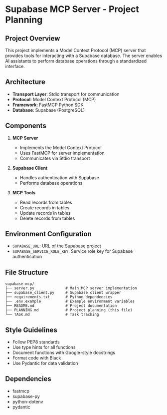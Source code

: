# Supabase MCP Server - Project Planning

## Project Overview
This project implements a Model Context Protocol (MCP) server that provides tools for interacting with a Supabase database. The server enables AI assistants to perform database operations through a standardized interface.

## Architecture
- **Transport Layer**: Stdio transport for communication
- **Protocol**: Model Context Protocol (MCP)
- **Framework**: FastMCP Python SDK
- **Database**: Supabase (PostgreSQL)

## Components
1. **MCP Server**
   - Implements the Model Context Protocol
   - Uses FastMCP for server implementation
   - Communicates via Stdio transport

2. **Supabase Client**
   - Handles authentication with Supabase
   - Performs database operations

3. **MCP Tools**
   - Read records from tables
   - Create records in tables
   - Update records in tables
   - Delete records from tables

## Environment Configuration
- `SUPABASE_URL`: URL of the Supabase project
- `SUPABASE_SERVICE_ROLE_KEY`: Service role key for Supabase authentication

## File Structure
```
supabase-mcp/
├── server.py              # Main MCP server implementation
├── supabase_client.py     # Supabase client wrapper
├── requirements.txt       # Python dependencies
├── .env.example           # Example environment variables
├── README.md              # Project documentation
├── PLANNING.md            # Project planning (this file)
└── TASK.md                # Task tracking
```

## Style Guidelines
- Follow PEP8 standards
- Use type hints for all functions
- Document functions with Google-style docstrings
- Format code with Black
- Use Pydantic for data validation

## Dependencies
- fastmcp
- supabase-py
- python-dotenv
- pydantic